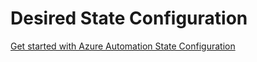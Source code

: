 # Desired State Configuration

[Get started with Azure Automation State Configuration](https://docs.microsoft.com/en-us/azure/automation/automation-dsc-getting-started)
